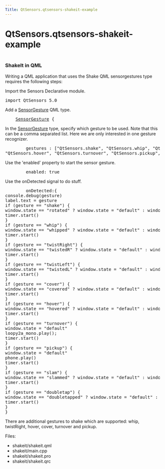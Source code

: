 ```yaml
---
Title: QtSensors.qtsensors-shakeit-example
---
```


# QtSensors.qtsensors-shakeit-example

<span class="subtitle"></span>
<!-- $$$shakeit-description -->
<p class="centerAlign"><img src="https://assets.ubuntu.com/v1/e24231f6-shakeit.png" alt="" /></p>
<h3 >ShakeIt in QML</h3>
<p>Writing a QML application that uses the Shake QML sensorgestures type requires the following steps:</p>
<p>Import the Sensors Declarative module.</p>
<pre class="qml">import QtSensors 5.0</pre>
<p>Add a <a href="QtSensors.SensorGesture.md">SensorGesture</a> QML type.</p>
<pre class="qml">    <span class="type"><a href="QtSensors.SensorGesture.md">SensorGesture</a></span> {</pre>
<p>In the <a href="QtSensors.SensorGesture.md">SensorGesture</a> type, specify which gesture to be used. Note that this can be a comma separated list. Here we are only interested in one gesture recognizer.</p>
<pre class="qml">        <span class="name">gestures</span> : [<span class="string">&quot;QtSensors.shake&quot;</span>, <span class="string">&quot;QtSensors.whip&quot;</span>, <span class="string">&quot;QtSensors.twist&quot;</span>, <span class="string">&quot;QtSensors.cover&quot;</span>,
<span class="string">&quot;QtSensors.hover&quot;</span>, <span class="string">&quot;QtSensors.turnover&quot;</span>, <span class="string">&quot;QtSensors.pickup&quot;</span>, <span class="string">&quot;QtSensors.slam&quot;</span> , <span class="string">&quot;QtSensors.doubletap&quot;</span>]</pre>
<p>Use the 'enabled' property to start the sensor gesture.</p>
<pre class="qml">        <span class="name">enabled</span>: <span class="number">true</span></pre>
<p>Use the onDetected signal to do stuff.</p>
<pre class="qml">        <span class="name">onDetected</span>:{
<span class="name">console</span>.<span class="name">debug</span>(<span class="name">gesture</span>)
<span class="name">label</span>.<span class="name">text</span> <span class="operator">=</span> <span class="name">gesture</span>
<span class="keyword">if</span> (<span class="name">gesture</span> <span class="operator">==</span> <span class="string">&quot;shake&quot;</span>) {
<span class="name">window</span>.<span class="name">state</span> <span class="operator">==</span> <span class="string">&quot;rotated&quot;</span> ? <span class="name">window</span>.<span class="name">state</span> <span class="operator">=</span> <span class="string">&quot;default&quot;</span> : <span class="name">window</span>.<span class="name">state</span> <span class="operator">=</span> <span class="string">&quot;rotated&quot;</span>
<span class="name">timer</span>.<span class="name">start</span>()
}
<span class="keyword">if</span> (<span class="name">gesture</span> <span class="operator">==</span> <span class="string">&quot;whip&quot;</span>) {
<span class="name">window</span>.<span class="name">state</span> <span class="operator">==</span> <span class="string">&quot;whipped&quot;</span> ? <span class="name">window</span>.<span class="name">state</span> <span class="operator">=</span> <span class="string">&quot;default&quot;</span> : <span class="name">window</span>.<span class="name">state</span> <span class="operator">=</span> <span class="string">&quot;whipped&quot;</span>
<span class="name">timer</span>.<span class="name">start</span>()
}
<span class="keyword">if</span> (<span class="name">gesture</span> <span class="operator">==</span> <span class="string">&quot;twistRight&quot;</span>) {
<span class="name">window</span>.<span class="name">state</span> <span class="operator">==</span> <span class="string">&quot;twistedR&quot;</span> ? <span class="name">window</span>.<span class="name">state</span> <span class="operator">=</span> <span class="string">&quot;default&quot;</span> : <span class="name">window</span>.<span class="name">state</span> <span class="operator">=</span> <span class="string">&quot;twistedR&quot;</span>
<span class="name">timer</span>.<span class="name">start</span>()
}
<span class="keyword">if</span> (<span class="name">gesture</span> <span class="operator">==</span> <span class="string">&quot;twistLeft&quot;</span>) {
<span class="name">window</span>.<span class="name">state</span> <span class="operator">==</span> <span class="string">&quot;twistedL&quot;</span> ? <span class="name">window</span>.<span class="name">state</span> <span class="operator">=</span> <span class="string">&quot;default&quot;</span> : <span class="name">window</span>.<span class="name">state</span> <span class="operator">=</span> <span class="string">&quot;twistedL&quot;</span>
<span class="name">timer</span>.<span class="name">start</span>()
}
<span class="keyword">if</span> (<span class="name">gesture</span> <span class="operator">==</span> <span class="string">&quot;cover&quot;</span>) {
<span class="name">window</span>.<span class="name">state</span> <span class="operator">==</span> <span class="string">&quot;covered&quot;</span> ? <span class="name">window</span>.<span class="name">state</span> <span class="operator">=</span> <span class="string">&quot;default&quot;</span> : <span class="name">window</span>.<span class="name">state</span> <span class="operator">=</span> <span class="string">&quot;covered&quot;</span>
<span class="name">timer</span>.<span class="name">start</span>()
}
<span class="keyword">if</span> (<span class="name">gesture</span> <span class="operator">==</span> <span class="string">&quot;hover&quot;</span>) {
<span class="name">window</span>.<span class="name">state</span> <span class="operator">==</span> <span class="string">&quot;hovered&quot;</span> ? <span class="name">window</span>.<span class="name">state</span> <span class="operator">=</span> <span class="string">&quot;default&quot;</span> : <span class="name">window</span>.<span class="name">state</span> <span class="operator">=</span> <span class="string">&quot;hovered&quot;</span>
<span class="name">timer</span>.<span class="name">start</span>()
}
<span class="keyword">if</span> (<span class="name">gesture</span> <span class="operator">==</span> <span class="string">&quot;turnover&quot;</span>) {
<span class="name">window</span>.<span class="name">state</span> <span class="operator">=</span> <span class="string">&quot;default&quot;</span>
<span class="name">loopy2a_mono</span>.<span class="name">play</span>();
<span class="name">timer</span>.<span class="name">start</span>()
}
<span class="keyword">if</span> (<span class="name">gesture</span> <span class="operator">==</span> <span class="string">&quot;pickup&quot;</span>) {
<span class="name">window</span>.<span class="name">state</span> <span class="operator">=</span> <span class="string">&quot;default&quot;</span>
<span class="name">phone</span>.<span class="name">play</span>()
<span class="name">timer</span>.<span class="name">start</span>()
}
<span class="keyword">if</span> (<span class="name">gesture</span> <span class="operator">==</span> <span class="string">&quot;slam&quot;</span>) {
<span class="name">window</span>.<span class="name">state</span> <span class="operator">==</span> <span class="string">&quot;slammed&quot;</span> ? <span class="name">window</span>.<span class="name">state</span> <span class="operator">=</span> <span class="string">&quot;default&quot;</span> : <span class="name">window</span>.<span class="name">state</span> <span class="operator">=</span> <span class="string">&quot;slammed&quot;</span>
<span class="name">timer</span>.<span class="name">start</span>()
}
<span class="keyword">if</span> (<span class="name">gesture</span> <span class="operator">==</span> <span class="string">&quot;doubletap&quot;</span>) {
<span class="name">window</span>.<span class="name">state</span> <span class="operator">==</span> <span class="string">&quot;doubletapped&quot;</span> ? <span class="name">window</span>.<span class="name">state</span> <span class="operator">=</span> <span class="string">&quot;default&quot;</span> : <span class="name">window</span>.<span class="name">state</span> <span class="operator">=</span> <span class="string">&quot;doubletapped&quot;</span>
<span class="name">timer</span>.<span class="name">start</span>()
}
}</pre>
<p>There are additional gestures to shake which are supported: whip, twistRight, hover, cover, turnover and pickup.</p>
<p>Files:</p>
<ul>
<li>shakeit/shakeit.qml</li>
<li>shakeit/main.cpp</li>
<li>shakeit/shakeit.pro</li>
<li>shakeit/shakeit.qrc</li>
</ul>
<!-- @@@shakeit -->
